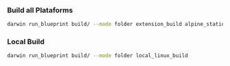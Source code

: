

### Build all Plataforms 
```bash
darwin run_blueprint build/ --mode folder extension_build alpine_static_build windowsi32_build windows64_build rpm_static_build debian_static_build --contanizer podman
```

### Local Build 
```bash
darwin run_blueprint build/ --mode folder local_linux_build
```
